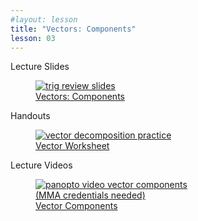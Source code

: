 ```yaml
---
#layout: lesson
title: "Vectors: Components"
lesson: 03
---
```


<div class="heading3"> Lecture Slides </div>

<div class="thumb_container">

  <a href="https://drive.google.com/file/d/1H3NbUtaPaFOzJghSQbZY57zFlb_H4X2P/view" target="_blank">
    <figure class="thumblink">
      <img class="thumblink-img" src="{{site.baseurl}}/images/thumbs/L03.png" alt="trig review slides" >
      <figcaption class="thumblink-caption"> Vectors: Components </figcaption>
    </figure>
  </a>

</div>


<div class="heading3">
  Handouts
</div>

<div class="thumb_container">

  <a href="{{site.baseurl}}/handouts/h03_VectorPractice_ws.pdf" target="_blank">
    <figure class="thumblink">
      <img class="thumblink-img-portrait" src="{{site.baseurl}}/images/thumbs/H03.png" alt="vector decomposition practice" >
      <figcaption class="thumblink-caption"> Vector Worksheet </figcaption>
    </figure>
  </a>

</div>


<div class="heading3">
  Lecture Videos
</div>

<div class="thumb_container">

  <a href="https://mma.hosted.panopto.com/Panopto/Pages/Viewer.aspx?id=df5a04e8-dcf2-479a-a429-ae3801395c89" target="_blank">
    <figure class="thumblink">
      <img class="thumblink-img"
    src="{{site.baseurl}}/images/thumbs/panopto_thumb.png"
    alt="panopto video vector components" >
      <figcaption class="thumblink-caption" style="width: 180px;">
     (MMA credentials needed) Vector Components </figcaption>
    </figure>
  </a>

</div>

